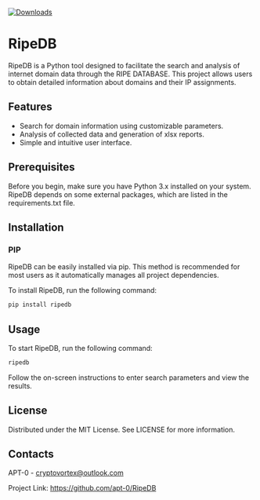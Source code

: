 [![Downloads](https://static.pepy.tech/badge/ripedb)](https://pepy.tech/project/ripedb)

# RipeDB


RipeDB is a Python tool designed to facilitate the search and analysis of internet domain data through the RIPE DATABASE. This project allows users to obtain detailed information about domains and their IP assignments.

## Features

- Search for domain information using customizable parameters.
- Analysis of collected data and generation of xlsx reports.
- Simple and intuitive user interface.

## Prerequisites

Before you begin, make sure you have Python 3.x installed on your system. RipeDB depends on some external packages, which are listed in the requirements.txt file.

## Installation

### PIP
RipeDB can be easily installed via pip. This method is recommended for most users as it automatically manages all project dependencies.

To install RipeDB, run the following command:

```bash
pip install ripedb
```
## Usage
To start RipeDB, run the following command:
```bash
ripedb
```
Follow the on-screen instructions to enter search parameters and view the results.

## License
Distributed under the MIT License. See LICENSE for more information.

## Contacts
APT-0  - cryptovortex@outlook.com

Project Link: https://github.com/apt-0/RipeDB
